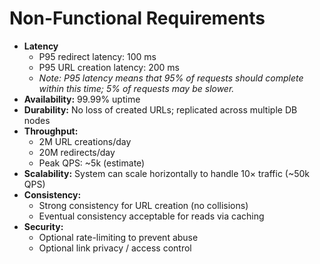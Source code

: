 # Non-Functional Requirements

- **Latency**
  - P95 redirect latency: 100 ms
  - P95 URL creation latency: 200 ms
  - _Note: P95 latency means that 95% of requests should complete within this time; 5% of requests may be slower._
- **Availability:** 99.99% uptime
- **Durability:** No loss of created URLs; replicated across multiple DB nodes
- **Throughput:** 
  - 2M URL creations/day
  - 20M redirects/day
  - Peak QPS: ~5k (estimate)
- **Scalability:** System can scale horizontally to handle 10× traffic (~50k QPS)
- **Consistency:** 
  - Strong consistency for URL creation (no collisions)
  - Eventual consistency acceptable for reads via caching
- **Security:** 
  - Optional rate-limiting to prevent abuse
  - Optional link privacy / access control
